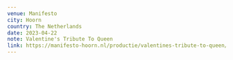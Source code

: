 ```yaml
---
venue: Manifesto
city: Hoorn
country: The Netherlands
date: 2023-04-22
note: Valentine's Tribute To Queen
link: https://manifesto-hoorn.nl/productie/valentines-tribute-to-queen/
---
```

